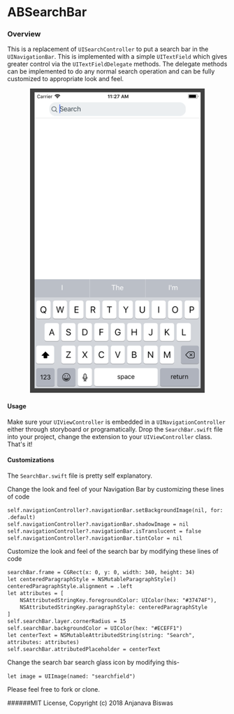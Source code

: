 # ABSearchBar 



### Overview

This is a replacement of  `UISearchController` to put a search bar in the `UINavigationBar`. This is implemented with a simple `UITextField` which gives greater control via the `UITextFieldDelegate` methods. The delegate methods can be implemented to do any normal search operation and can be fully customized to appropriate look and feel.

<div align="center">
    <img src="/screenshot.png" width="400px"</img>
</div>


#### Usage
Make sure your `UIViewController` is embedded in a `UINavigationController` either through storyboard or programatically. Drop the `SearchBar.swift` file into your project, change the extension to your `UIViewController` class. That's it!


#### Customizations
The `SearchBar.swift`  file is pretty self explanatory.

Change the look and feel of your Navigation Bar by customizing these lines of code

```
self.navigationController?.navigationBar.setBackgroundImage(nil, for: .default)
self.navigationController?.navigationBar.shadowImage = nil
self.navigationController?.navigationBar.isTranslucent = false
self.navigationController?.navigationBar.tintColor = nil
```

Customize the look and feel of the search bar by modifying these lines of code

```
searchBar.frame = CGRect(x: 0, y: 0, width: 340, height: 34)
let centeredParagraphStyle = NSMutableParagraphStyle()
centeredParagraphStyle.alignment = .left
let attributes = [
    NSAttributedStringKey.foregroundColor: UIColor(hex: "#37474F"),
    NSAttributedStringKey.paragraphStyle: centeredParagraphStyle
]
self.searchBar.layer.cornerRadius = 15
self.searchBar.backgroundColor = UIColor(hex: "#ECEFF1")
let centerText = NSMutableAttributedString(string: "Search", attributes: attributes)
self.searchBar.attributedPlaceholder = centerText
```

Change the search bar search glass icon by modifying this-

`let image = UIImage(named: "searchfield")`

Please feel free to fork or clone.




######MIT License, Copyright (c) 2018 Anjanava Biswas
